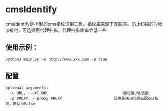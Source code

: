 <h1>cmsIdentify</h1>
cmsIdentify是小型的cms指纹识别工具，指纹库来源于互联网。防止扫描的时候ip被封，可选择用代理扫描，代理扫描效率会低一些

<h2>使用示例：</h2>

```
python3 main.py -u http://www.xxx.com -p true
```
<h2>配置</h2>

```
optional arguments:
  -u URL, --url URL		     						请设置URL链接
  -p PROXY, --proxy PROXY						设置是否用代理匹配cms指纹，默认为False
```
